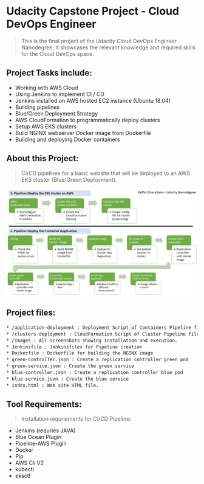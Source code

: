# Udacity Capstone Project - Cloud DevOps Engineer 

> This is the final project of the Udacity Cloud DevOps Engineer Nanodegree. 
> It showcases the relevant knowledge and required skills for the Cloud DevOps space.

## Project Tasks include:

* Working with AWS Cloud
* Using Jenkins to implement CI / CD
* Jenkins installed on AWS hosted EC2 instance (Ubuntu 18.04)
* Building pipelines
* Blue/Green Deployment Strategy
* AWS CloudFormation to programmatically deploy clusters
* Setup AWS EKS clusters
* Build NGINX webserver Docker image from Dockerfile
* Building and deploying Docker containers

## About this Project: 

> CI/CD pipelines for a basic website that will be deployed to an AWS EKS cluster (Blue/Green Deployment).

![img-1](Images/Project-Pipelines.png)


## Project files:
```sh
* /application-deployment : Deployment Script of Containers Pipeline file
* /clusters-deployment : CloudFormation Script of Cluster Pipeline file 
* /Images : All screenshots showing installation and execution.
* Jenkinsfile : Jenkinsfiles for Pipeline creation
* Dockerfile : Dockerfile for building the NGINX image 
* green-controller.json : Create a replication controller green pod
* green-service.json : Create the green service
* blue-controller.json : Create a replication controller blue pod
* blue-service.json : Create the blue service
* index.html : Web site HTML file.
```
## Tool Requirements:

> Installation requriements for CI/CD Pipeline:

* Jenkins (requries JAVA)
* Blue Ocean Plugin
* Pipeline-AWS Plugin
* Docker
* Pip
* AWS Cli V2
* kubectl
* eksctl

